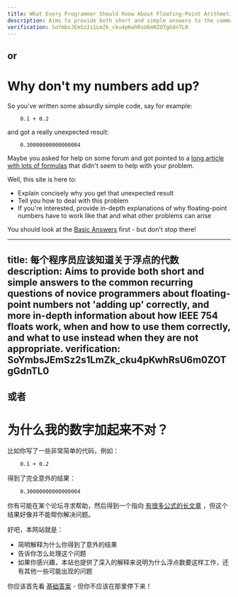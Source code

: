 ```yaml
---
title: What Every Programmer Should Know About Floating-Point Arithmetic
description: Aims to provide both short and simple answers to the common recurring questions of novice programmers about floating-point numbers not 'adding up' correctly, and more in-depth information about how IEEE 754 floats work, when and how to use them correctly, and what to use instead when they are not appropriate.
verification: SoYmbsJEmSz2s1LmZk_cku4pKwhRsU6m0ZOTgGdnTL0
---
```


or
--

Why don't my numbers add up?
============================

So you've written some absurdly simple code, say for example:

		0.1 + 0.2

and got a really unexpected result:

		0.30000000000000004

Maybe you asked for help on some forum and got pointed to a [long article with lots of formulas](http://download.oracle.com/docs/cd/E19957-01/806-3568/ncg_goldberg.html) that didn't seem to help with your problem.

Well, this site is here to:

* Explain concisely why you get that unexpected result
* Tell you how to deal with this problem
* If you're interested, provide in-depth explanations of why floating-point numbers have to work like that and what other problems can arise

You should look at the [Basic Answers](/basic/) first - but don't stop there!


---
title: 每个程序员应该知道关于浮点的代数
description: Aims to provide both short and simple answers to the common recurring questions of novice programmers about floating-point numbers not 'adding up' correctly, and more in-depth information about how IEEE 754 floats work, when and how to use them correctly, and what to use instead when they are not appropriate.
verification: SoYmbsJEmSz2s1LmZk_cku4pKwhRsU6m0ZOTgGdnTL0
---

或者
--

为什么我的数字加起来不对？
============================

比如你写了一些非常简单的代码，例如：

		0.1 + 0.2

得到了完全意外的结果：

		0.30000000000000004

你有可能在某个论坛寻求帮助，然后得到一个指向 [有很多公式的长文章](http://download.oracle.com/docs/cd/E19957-01/806-3568/ncg_goldberg.html) ，但这个结果好像并不能帮你解决问题。

好吧，本网站就是：

* 简明解释为什么你得到了意外的结果
* 告诉你怎么处理这个问题
* 如果你感兴趣，本站也提供了深入的解释来说明为什么浮点数要这样工作，还有其他一些可能出现的问题

你应该首先看 [基础答案](/basic/) - 但你不应该在那里停下来！
